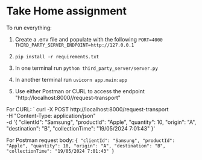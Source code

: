 # Take Home assignment

To run everything:

1. Create a .env file and populate with the following
   `PORT=4000
THIRD_PARTY_SERVER_ENDPOINT=http://127.0.0.1`

2. `pip install -r requirements.txt`
3. In one terminal run `python third_party_server/server.py`
4. In another terminal run `uvicorn app.main:app`
5. Use either Postman or CURL to access the endpoint "http://localhost:8000//request-transport"

For CURL:
`
curl -X POST http://localhost:8000/request-transport \
 -H "Content-Type: application/json" \
 -d '{
"clientId": "Samsung",
"productId": "Apple",
"quantity": 10,
"origin": "A",
"destination": "B",
"collectionTime": "19/05/2024 7:01:43"
}'

For Postman request body:
`{
    "clientId": "Samsung",
    "productId": "Apple",
    "quantity": 10,
    "origin": "A",
    "destination": "B",
    "collectionTime": "19/05/2024 7:01:43"
}`

